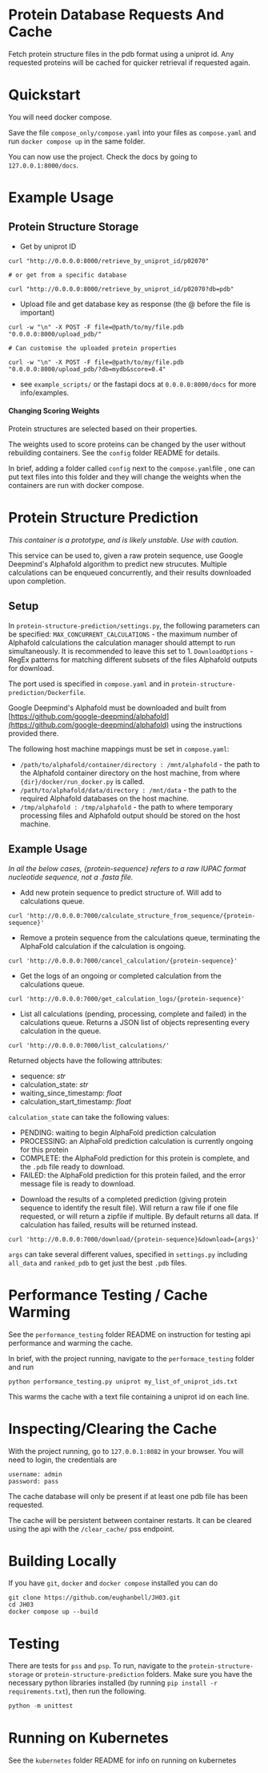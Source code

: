 # Protein Database Requests And Cache 

Fetch protein structure files in the pdb format using a uniprot id.
Any requested proteins will be cached for quicker retrieval if requested again.

# Quickstart

You will need docker compose.

Save the file `compose_only/compose.yaml` into your files as `compose.yaml` and run 
```docker compose up``` in the same folder.

You can now use the project. Check the docs by going to
`127.0.0.1:8000/docs`.

# Example Usage

## Protein Structure Storage

* Get by uniprot ID
```
curl "http://0.0.0.0:8000/retrieve_by_uniprot_id/p02070"

# or get from a specific database

curl "http://0.0.0.0:8000/retrieve_by_uniprot_id/p02070?db=pdb"
```

* Upload file and get database key as response (the @ before the file is important)
```
curl -w "\n" -X POST -F file=@path/to/my/file.pdb "0.0.0.0:8000/upload_pdb/"

# Can customise the uploaded protein properties

curl -w "\n" -X POST -F file=@path/to/my/file.pdb "0.0.0.0:8000/upload_pdb/?db=mydb&score=0.4"
```

* see `example_scripts/` or the fastapi docs at `0.0.0.0:8000/docs` for more info/examples.

#### Changing Scoring Weights

Protein structures are selected based on their properties.

The weights used to score proteins can be changed by the user without rebuilding containers.
See the `config` folder README for details. 

In brief, adding a folder called `config` next to the `compose.yaml`file , 
one can put text files into this folder and they will change the weights 
when the containers are run with docker compose.

# Protein Structure Prediction
_This container is a prototype, and is likely unstable. Use with caution._

This service can be used to, given a raw protein sequence, use Google Deepmind's Alphafold algorithm to predict new strucutes. Multiple calculations can be enqueued concurrently, and their results downloaded upon completion.

## Setup
In `protein-structure-prediction/settings.py`, the following parameters can be specified:
`MAX_CONCURRENT_CALCULATIONS` - the maximum number of Alphafold calculations the calculation manager should attempt to run simultaneously. It is recommended to leave this set to 1.
`DownloadOptions` - RegEx patterns for matching different subsets of the files Alphafold outputs for download.

The port used is specified in `compose.yaml` and in `protein-structure-prediction/Dockerfile`.

Google Deepmind's Alphafold must be downloaded and built from [https://github.com/google-deepmind/alphafold](https://github.com/google-deepmind/alphafold) using the instructions provided there.

The following host machine mappings must be set in `compose.yaml`:
- `/path/to/alphafold/container/directory : /mnt/alphafold` - the path to the Alphafold container directory on the host machine, from where `{dir}/docker/run_docker.py` is called.
- `/path/to/alphafold/data/directory : /mnt/data` - the path to the required Alphafold databases on the host machine.
- `/tmp/alphafold : /tmp/alphafold` - the path to where temporary processing files and Alphafold output should be stored on the host machine.

## Example Usage
_In all the below cases, {protein-sequence} refers to a raw IUPAC format nucleotide sequence, not a .fasta file._

* Add new protein sequence to predict structure of. Will add to calculations queue.
```
curl 'http://0.0.0.0:7000/calculate_structure_from_sequence/{protein-sequence}'
```

* Remove a protein sequence from the calculations queue, terminating the AlphaFold calculation if the calculation is ongoing.
```
curl 'http://0.0.0.0:7000/cancel_calculation/{protein-sequence}'
```

* Get the logs of an ongoing or completed calculation from the calculations queue.
```
curl 'http://0.0.0.0:7000/get_calculation_logs/{protein-sequence}'
```

* List all calculations (pending, processing, complete and failed) in the calculations queue. Returns a JSON list of objects representing every calculation in the queue.
```
curl 'http://0.0.0.0:7000/list_calculations/'
```

Returned objects have the following attributes:
- sequence: *str*
- calculation_state: *str*
- waiting_since_timestamp: *float*
- calculation_start_timestamp: *float*

`calculation_state` can take the following values:
- PENDING: waiting to begin AlphaFold prediction calculation
- PROCESSING: an AlphaFold prediction calculation is currently ongoing for this protein
- COMPLETE: the AlphaFold prediction for this protein is complete, and the `.pdb` file ready to download.
- FAILED: the AlphaFold prediction for this protein failed, and the error message file is ready to download.

* Download the results of a completed prediction (giving protein sequence to identify the result file). Will return a raw file if one file requested, or will return a zipfile if multiple. By default returns all data. If calculation has failed, results will be returned instead.
```
curl 'http://0.0.0.0:7000/download/{protein-sequence}&download={args}'
```
`args` can take several different values, specified in `settings.py` including `all_data` and `ranked_pdb` to get just the best `.pdb` files.


# Performance Testing / Cache Warming

See the `performance_testing` folder README on instruction for testing api performance and warming the cache.

In brief, with the project running, navigate to the `performace_testing` folder and run
```
python performance_testing.py uniprot my_list_of_uniprot_ids.txt
```
This warms the cache with a text file containing a uniprot id on each line.


# Inspecting/Clearing the Cache

With the project running, go to `127.0.0.1:8082` 
in your browser.
You will need to login, the credentials are 
```
username: admin
password: pass
```

The cache database will only be present if at least one pdb file has been requested.


The cache will be persistent between container restarts. It can be cleared using the api with
the `/clear_cache/` pss endpoint.


# Building Locally

If you have `git`, `docker` and `docker compose` installed you can do
```
git clone https://github.com/eughanbell/JH03.git
cd JH03
docker compose up --build
```

# Testing

There are tests for `pss` and `psp`. To run, navigate to the `protein-structure-storage` or 
`protein-structure-prediction` folders. Make sure you have the necessary python libraries installed (by running `pip install -r requirements.txt`), then run the following.
```python
python -m unittest
```


# Running on Kubernetes

See the `kubernetes` folder README for info on running on kubernetes
